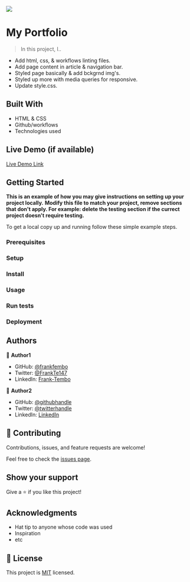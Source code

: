 ![](https://img.shields.io/badge/Microverse-blueviolet)

# My Portfolio

> In this project, I..

- Add html, css, & workflows linting files.
- Add page content in article & navigation bar.
- Styled page basically & add bckgrnd img's.
- Styled up more with media queries for responsive.
- Update style.css.

## Built With

- HTML & CSS
- Github/workflows
- Technologies used

## Live Demo (if available)

[Live Demo Link](https://frankfembo.github.io/my--portfolio/)


## Getting Started

**This is an example of how you may give instructions on setting up your project locally.**
**Modify this file to match your project, remove sections that don't apply. For example: delete the testing section if the currect project doesn't require testing.**


To get a local copy up and running follow these simple example steps.

### Prerequisites

### Setup

### Install

### Usage

### Run tests

### Deployment



## Authors

👤 **Author1**

- GitHub: [@frankfembo](https://github.com/githubhandle)
- Twitter: [@FrankTe147](https://twitter.com/twitterhandle)
- LinkedIn: [Frank-Tembo](https://linkedin.com/in/linkedinhandle)

👤 **Author2**

- GitHub: [@githubhandle](https://github.com/githubhandle)
- Twitter: [@twitterhandle](https://twitter.com/twitterhandle)
- LinkedIn: [LinkedIn](https://linkedin.com/in/linkedinhandle)

## 🤝 Contributing

Contributions, issues, and feature requests are welcome!

Feel free to check the [issues page](../../issues/).

## Show your support

Give a ⭐️ if you like this project!

## Acknowledgments

- Hat tip to anyone whose code was used
- Inspiration
- etc

## 📝 License

This project is [MIT](./MIT.md) licensed.
